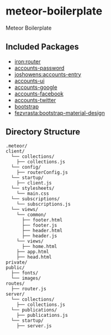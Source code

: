 # meteor-boilerplate
Meteor Boilerplate

## Included Packages

* [iron:router](https://github.com/EventedMind/iron-router)
* [accounts-password](https://atmospherejs.com/meteor/accounts-password)
* [joshowens:accounts-entry](https://github.com/Differential/accounts-entry)
* [accounts-ui](https://atmospherejs.com/meteor/accounts-ui)
* [accounts-google](https://atmospherejs.com/meteor/accounts-google)
* [accounts-facebook](https://atmospherejs.com/meteor/accounts-facebook)
* [accounts-twitter](https://atmospherejs.com/meteor/accounts-twitter)
* [bootstrap](https://atmospherejs.com/meteor/bootstrap)
* [fezvrasta:bootstrap-material-design](https://atmospherejs.com/fezvrasta/bootstrap-material-design)

## Directory Structure

```
.meteor/
client/
  └── collections/
    ├── collections.js
  └── config/
    ├── routerConfig.js
  └── startup/
    ├── client.js
  └── stylesheets/
    └── main.css
  └── subscriptions/
    └── subscriptions.js
  └── views/
    └── common/
      ├── footer.html
      ├── footer.js
      ├── header.html
      ├── header.js
    └── views/
      ├── home.html
    ├── app.html
    ├── head.html
private/
public/
  ├── fonts/
  └── images/
routes/
  ├── router.js
server/
  └── collections/
    ├── collections.js
  └── publications/
    ├── publications.js
  └── startup/
    ├── server.js
```

